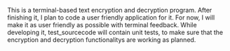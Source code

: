 This is a terminal-based text encryption and decryption program. After finishing it, I plan to code a user friendly application for it. For now, I will make it as user friendly as possible with terminal feedback.
While developing it, test_sourcecode will contain unit tests, to make sure that the encryption and decryption functionalitys are working as planned.